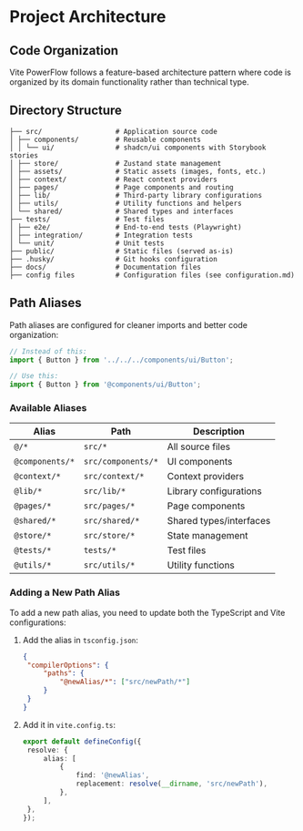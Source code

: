 # Project Architecture

## Code Organization

Vite PowerFlow follows a feature-based architecture pattern where code is organized by its domain functionality rather than technical type.

## Directory Structure

```
├── src/                  # Application source code
│ ├── components/         # Reusable components
│ │ └── ui/               # shadcn/ui components with Storybook stories
│ ├── store/              # Zustand state management
│ ├── assets/             # Static assets (images, fonts, etc.)
│ ├── context/            # React context providers
│ ├── pages/              # Page components and routing
│ ├── lib/                # Third-party library configurations
│ ├── utils/              # Utility functions and helpers
│ └── shared/             # Shared types and interfaces
├── tests/                # Test files
│ ├── e2e/                # End-to-end tests (Playwright)
│ ├── integration/        # Integration tests
│ └── unit/               # Unit tests
├── public/               # Static files (served as-is)
├── .husky/               # Git hooks configuration
├── docs/                 # Documentation files
├── config files          # Configuration files (see configuration.md)
```

## Path Aliases

Path aliases are configured for cleaner imports and better code organization:

```typescript
// Instead of this:
import { Button } from '../../../components/ui/Button';

// Use this:
import { Button } from '@components/ui/Button';
```

### Available Aliases

| Alias           | Path               | Description             |
| --------------- | ------------------ | ----------------------- |
| `@/*`           | `src/*`            | All source files        |
| `@components/*` | `src/components/*` | UI components           |
| `@context/*`    | `src/context/*`    | Context providers       |
| `@lib/*`        | `src/lib/*`        | Library configurations  |
| `@pages/*`      | `src/pages/*`      | Page components         |
| `@shared/*`     | `src/shared/*`     | Shared types/interfaces |
| `@store/*`      | `src/store/*`      | State management        |
| `@tests/*`      | `tests/*`          | Test files              |
| `@utils/*`      | `src/utils/*`      | Utility functions       |

### Adding a New Path Alias

To add a new path alias, you need to update both the TypeScript and Vite configurations:

1. Add the alias in `tsconfig.json`:

   ```json
   {
   	"compilerOptions": {
   		"paths": {
   			"@newAlias/*": ["src/newPath/*"]
   		}
   	}
   }
   ```

2. Add it in `vite.config.ts`:
   ```typescript
   export default defineConfig({
   	resolve: {
   		alias: [
   			{
   				find: '@newAlias',
   				replacement: resolve(__dirname, 'src/newPath'),
   			},
   		],
   	},
   });
   ```
